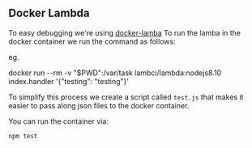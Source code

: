 ## Docker Lambda

To easy debugging we're using [docker-lamba](https://github.com/lambci/docker-lambda)
To run the lamba in the docker container we run the command as follows:

eg.

docker run --rm -v "$PWD":/var/task lambci/lambda:nodejs8.10 index.handler '{"testing": "testing"}'

To simplify this process we create a script called `test.js` that makes
it easier to pass along json files to the docker container.

You can run the container via:

`npm test`
